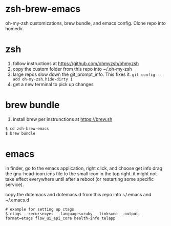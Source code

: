 # zsh-brew-emacs
oh-my-zsh customizations, brew bundle, and emacs config. Clone repo into homedir.

# zsh
1. follow instructions at https://github.com/ohmyzsh/ohmyzsh
2. copy the custom folder from this repo into ~/.oh-my-zsh
3. large repos slow down the git_prompt_info. This fixes it.
`git config --add oh-my-zsh.hide-dirty 1`
4. get a new terminal to pick up changes

# brew bundle
1. install brew per instrunctions at https://brew.sh
```zsh
$ cd zsh-brew-emacs
$ brew bundle
```

# emacs
in finder, go to the emacs application, right click, and choose get info
drag the gnu-head-icon.icns file to the small icon in the top right.
it might not take effect everywhere until after a reboot (or restarting some specific service).

copy the dotemacs and dotemacs.d from this repo into ~/.emacs and ~/.emacs.d
```
# example for setting up ctags
$ ctags --recurse=yes --languages=ruby --links=no --output-format=etags flow_ui_api_core health-info telapp
```
